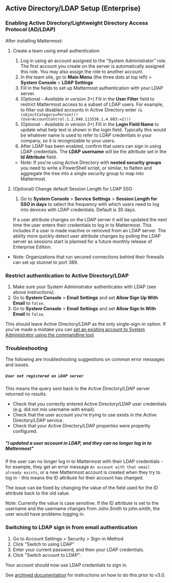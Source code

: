 ## Active Directory/LDAP Setup (Enterprise) 

### Enabling Active Directory/Lightweight Directory Access Protocol (AD/LDAP)

After installing Mattermost:

1. Create a team using email authentication    
    1. Log in using an account assigned to the “System Administrator” role. The first account you create on the server is automatically assigned this role. You may also assign the role to another account.    
    2. In the team site, go to **Main Menu** (the three dots at top left) > **System Console** > **LDAP Settings**     
    3. Fill in the fields to set up Mattermost authentication with your LDAP server.    
    4. (Optional - *Available in version 3+*) Fill in the **User Filter** field to restrict Mattermost access to a subset of LDAP users. For example, to filter out disabled accounts in Active Directory enter `(&(objectCategory=Person)(!(UserAccountControl:1.2.840.113556.1.4.803:=2)))`
    5. (Optional - *Available in version 3+*) Fill in the **Login Field Name** to update what help text is shown in the login field. Typically this would be whatever name is used to refer to LDAP credentials in your company, so it is recognizable to your users.
    6. After LDAP has been enabled, confirm that users can sign in using LDAP credentials. The **LDAP username** will be the attribute set in the **Id Attribute** field. 
  
    - Note: If you're using Active Directory with **nested security groups** you need to write a PowerShell script, or similar, to flatten and aggregate the tree into a single security group to map into Mattermost.   


2. (Optional) Change default Session Length for LDAP SSO     
    1. Go to **System Console** > **Service Settings** > **Session Length for SSO in days** to select the frequency with which users need to log into devices with LDAP credentials. Default is 30 days. 
  
    If a user attribute changes on the LDAP server it will be updated the next time the user enters their credentials to log in to Mattermost. This includes if a user is made inactive or removed from an LDAP server. The ability more quickly detect user attribute changes by polling the LDAP server as sessions start is planned for a future monthly release of Enterprise Edition. 

- Note: Organizations that run secured connections behind their firewalls can set up stunnel to port 389. 

### Restrict authentication to Active Directory/LDAP

1. Make sure your System Administrator authenticates with LDAP (see above instructions).    
2. Go to **System Console** > **Email Settings** and set **Allow Sign Up With Email** to `false`.    
3. Go to **System Console** > **Email Settings** and set **Allow Sign In With Email** to `false`.    

This should leave Active Directory/LDAP as the only single-sign-in option. If you've made a mistake you can [set an existing account to System Administrator using the commandline tool](http://docs.mattermost.com/deployment/on-boarding.html#creating-system-administrator-account-from-commandline). 

### Troubleshooting

The following are troubleshooting suggestions on common error messages and issues. 

##### `User not registered on LDAP server`

This means the query sent back to the Active Directory/LDAP server returned no results. 
- Check that you correctly entered Active Directory/LDAP user credentials (e.g. did not mix username with email).
- Check that the user account you're trying to use exists in the Active Directory/LDAP service.
- Check that your Active Directory/LDAP properties were propertly configured.  

##### "I updated a user account in LDAP, and they can no longer log in to Mattermost"

If the user can no longer log in to Mattermost with their LDAP credentials - for example, they get an error message `An account with that email already exists`, or a new Mattermost account is created when they try to log in - this means the ID attribute for their account has changed. 

The issue can be fixed by changing the value of the field used for the ID attribute back to the old value. 

Note: Currently the value is case sensitive. If the ID attribute is set to the username and the username changes from John.Smith to john.smith, the user would have problems logging in.   

### Switching to LDAP sign in from email authentication 

1. Go to Account Settings > Security > Sign-in Method
2. Click "Switch to using LDAP"
3. Enter your current password, and then your LDAP credentials. 
4. Click "Switch account to LDAP".

Your account should now use LDAP credentials to sign in.

See [archived documentation](http://docs.mattermost.com/archives/docs-v2.2.html#switching-system-administrator-account-to-ldap-from-email-authentication) for instructions on how to do this prior to v3.0. 

